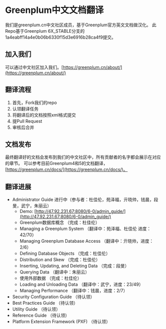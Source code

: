 # Greenplum中文文档翻译
我们是greenplum.cn中文社区成员，基于Greenplum官方英文文档做汉化。
此Repo基于Greenplum 6X_STABLE分支的1a4eabff14a4e0b06b6330f15d3e6916b28ca4f9提交。
## 加入我们
可以通过中文社区加入我们。[https://greenplum.cn/about/](https://greenplum.cn/about/)
## 翻译流程

 1. 首先，Fork我们的repo
 2. 认领翻译任务
 3. 将翻译后的文档按照xml格式提交
 4. 提Pull Request
 5. 审核后合并

## 文档发布
最终翻译好的文档会发布到我们的中文社区中，所有贡献者的名字都会展示在对应的章节。
可以参考目前Greenplum4和5的文档翻译，[https://greenplum.cn/docs/](https://greenplum.cn/docs/)。

## 翻译进展
- Administrator Guide 进行中（参与者：杜佳伦，苑泽福，亓晓帅，钱晨，段旻，武宁，朱丽云）
    - Demo: [http://47.92.231.67:8080/6-0/admin_guide/](http://47.92.231.67:8080/6-0/admin_guide/)
	- Greenplum数据库概念 （完成：杜佳伦）
	- Managing a Greenplum System （翻译中：苑泽福、杜佳伦 进度：42/70）
	- Managing Greenplum Database Access （翻译中：亓晓帅，进度：2/6）
	- Defining Database Objects （完成：杜佳伦）
	- Distribution and Skew （完成：杜佳伦）
	- Inserting, Updating, and Deleting Data （完成：段旻）
	- Querying Data （翻译中：朱丽云）
	- 使用外部数据 （完成：杜佳伦）
	- Loading and Unloading Data （翻译中：武宁，进度：23/49）
	- Managing Performance （翻译中：钱晨，进度：2/7）
- Security Configuration Guide （待认领）
- Best Practices Guide （待认领）
- Utility Guide （待认领）
- Reference Guide （待认领）
- Platform Extension Framework (PXF) （待认领）
